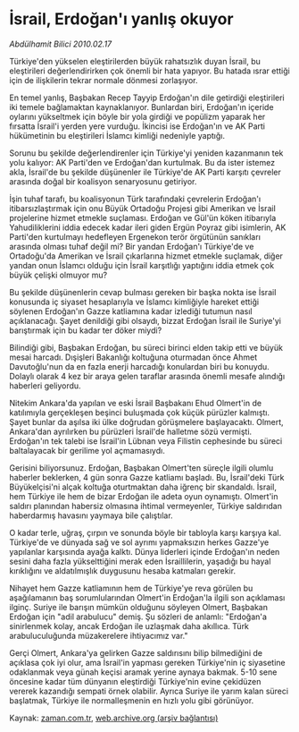 # İsrail, Erdoğan'ı yanlış okuyor

*Abdülhamit Bilici 2010.02.17*

<tr><td class="metin" colspan="2" style="padding-top: 20px; padding-left: 5px; ">Türkiye'den yükselen eleştirilerden büyük rahatsızlık duyan İsrail, bu eleştirileri değerlendirirken çok önemli bir hata yapıyor. Bu hatada ısrar ettiği için de ilişkilerin tekrar normale dönmesi zorlaşıyor.</td></tr><tr><td class="metin" colspan="2" style="padding-top: 20px; padding-left: 5px; "><p> En temel yanlış, Başbakan Recep Tayyip Erdoğan'ın dile getirdiği eleştirileri iki temele bağlamaktan kaynaklanıyor. Bunlardan biri, Erdoğan'ın içeride oylarını yükseltmek için böyle bir yola girdiği ve popülizm yaparak her fırsatta İsrail'i yerden yere vurduğu. İkincisi ise Erdoğan'ın ve AK Parti hükümetinin bu eleştirileri İslamcı kimliği nedeniyle yaptığı.
<p> Sorunu bu şekilde değerlendirenler için Türkiye'yi yeniden kazanmanın tek yolu kalıyor: AK Parti'den ve Erdoğan'dan kurtulmak. Bu da ister istemez akla, İsrail'de bu şekilde düşünenler ile Türkiye'de AK Parti karşıtı çevreler arasında doğal bir koalisyon senaryosunu getiriyor.
<p> İşin tuhaf tarafı, bu koalisyonun Türk tarafındaki çevrelerin Erdoğan'ı itibarsızlaştırmak için onu Büyük Ortadoğu Projesi gibi Amerikan ve İsrail projelerine hizmet etmekle suçlaması. Erdoğan ve Gül'ün köken itibarıyla Yahudiliklerini iddia edecek kadar ileri giden Ergün Poyraz gibi isimlerin, AK Parti'den kurtulmayı hedefleyen Ergenekon terör örgütünün sanıkları arasında olması tuhaf değil mi? Bir yandan Erdoğan'ı Türkiye'de ve Ortadoğu'da Amerikan ve İsrail çıkarlarına hizmet etmekle suçlamak, diğer yandan onun İslamcı olduğu için İsrail karşıtlığı yaptığını iddia etmek çok büyük çelişki olmuyor mu?
<p>Bu şekilde düşünenlerin cevap bulması gereken bir başka nokta ise İsrail konusunda iç siyaset hesaplarıyla ve İslamcı kimliğiyle hareket ettiği söylenen Erdoğan'ın Gazze katliamına kadar izlediği tutumun nasıl açıklanacağı. Şayet denildiği gibi olsaydı, bizzat Erdoğan İsrail ile Suriye'yi barıştırmak için bu kadar ter döker miydi?
<p> Bilindiği gibi, Başbakan Erdoğan, bu süreci birinci elden takip etti ve büyük mesai harcadı. Dışişleri Bakanlığı koltuğuna oturmadan önce Ahmet Davutoğlu'nun da en fazla enerji harcadığı konulardan biri bu konuydu. Dolaylı olarak 4 kez bir araya gelen taraflar arasında önemli mesafe alındığı haberleri geliyordu.
<p> Nitekim Ankara'da yapılan ve eski İsrail Başbakanı Ehud Olmert'in de katılımıyla gerçekleşen beşinci buluşmada çok küçük pürüzler kalmıştı. Şayet bunlar da aşılsa iki ülke doğrudan görüşmelere başlayacaktı. Olmert, Ankara'dan ayrılırken bu pürüzleri İsrail'de halletme sözü vermişti. Erdoğan'ın tek talebi ise İsrail'in Lübnan veya Filistin cephesinde bu süreci baltalayacak bir gerilime yol açmamasıydı.
<p> Gerisini biliyorsunuz. Erdoğan, Başbakan Olmert'ten süreçle ilgili olumlu haberler beklerken, 4 gün sonra Gazze katliamı başladı. Bu, İsrail'deki Türk Büyükelçisi'ni alçak koltuğa oturtmaktan daha iğrenç bir skandaldı. İsrail, hem Türkiye ile hem de bizar Erdoğan ile adeta oyun oynamıştı. Olmert'in saldırı planından habersiz olmasına ihtimal vermeyenler, Türkiye saldırıdan haberdarmış havasını yaymaya bile çalıştılar.
<p> O kadar terle, uğraş, çırpın ve sonunda böyle bir tabloyla karşı karşıya kal. Türkiye'de ve dünyada sağ ve sol ayrımı yapmaksızın herkes Gazze'ye yapılanlar karşısında ayağa kalktı. Dünya liderleri içinde Erdoğan'ın neden sesini daha fazla yükselttiğini merak eden İsraillilerin, yaşadığı bu hayal kırıklığını ve aldatılmışlık duygusunu hesaba katmaları gerekir.
<p> Nihayet hem Gazze katliamının hem de Türkiye'ye reva görülen bu aşağılamanın baş sorumlularından Olmert'in Erdoğan'la ilgili son açıklaması ilginç. Suriye ile barışın mümkün olduğunu söyleyen Olmert, Başbakan Erdoğan için "adil arabulucu" demiş. Şu sözleri de anlamlı: "Erdoğan'a sinirlenmek kolay, ancak Erdoğan ile uzlaşmak daha akıllıca. Türk arabuluculuğunda müzakerelere ihtiyacımız var."
<p> Gerçi Olmert, Ankara'ya gelirken Gazze saldırısını bilip bilmediğini de açıklasa çok iyi olur, ama İsrail'in yapması gereken Türkiye'nin iç siyasetine odaklanmak veya günah keçisi aramak yerine aynaya bakmak. 5-10 sene öncesine kadar tüm dünyanın eleştirdiği Türkiye'nin evine çekidüzen vererek kazandığı sempati örnek olabilir. Ayrıca Suriye ile yarım kalan süreci başlatmak, Türkiye ile normalleşmenin en hızlı yolu gibi görünüyor.<br/></p></p></p></p></p></p></p></p></p></p></td></tr>

Kaynak: [zaman.com.tr](http://zaman.com.tr/yazar.do?yazino=952413), [web.archive.org (arşiv bağlantısı)](http://web.archive.org/web/20100224034932/http://www.zaman.com.tr:80/yazar.do?yazino=952413)
